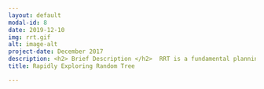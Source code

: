 ```yaml
---
layout: default
modal-id: 8
date: 2019-12-10
img: rrt.gif
alt: image-alt
project-date: December 2017
description: <h2> Brief Description </h2>  RRT is a fundamental planning algortihm in robotics and it is very useful especially when in planning in high dimensional non-convex spaces where discreting the whole space and planning exhaustively based all discrete point is not feasible.<br><br><h2> Algorithm Description</h2><ul><li> A rrt begins by first selecting a sampling a point randomly and cheks if the point is not inside any obstacles</li> Then the node which is the nearest node to the sampled point is chosen and then a unit vector pointing the direction chosing the sampled point and nearest node on the graph is calculated</li><li> Then, the graph is expanded \(\Delta\) distance in the unit vector direction from the nearest node provided the whole extension does not collide with any obstacles. A pesudocode of the whole algorithm is shown below<br><br> <img src="./img/portfolio/rrt_pseudocode.png" width="560" class="center"></li> </li>The termination point of the algorithm is when there is a direct obstacle free path from the one of the nodes in the graph to the goal destination.<li> A point which needs further eloboration from the above description is how do we check for collision during a node expansion. This checking becomes simplified when all obstacles are circular because all we need to check are only two things<ul><li>The prependicular distance of the line to be extended from each of the circle center should be less than their respective circle radius</li><li> The end points of the line should not line inside any of the circle</li></ul>Such a simplified implemenation is shown below.</li><li> But when we are given random obstacles, we should then use Bresnan's line algorithm to check for collisions all along the line. This is the implementation that is shown at the top of the post.</li></ul> The code for this implementation can be found at one of <a href='https://github.com/senthilpalanisamy/msr_assignments' target="_blank">my github repos</a><br> 
title: Rapidly Exploring Random Tree 

---
```

